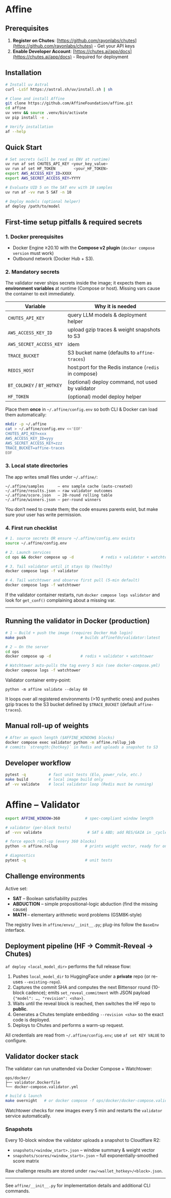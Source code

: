 # Affine

## Prerequisites
1. **Register on Chutes**: [https://github.com/rayonlabs/chutes](https://github.com/rayonlabs/chutes) - Get your API keys
2. **Enable Developer Account**: [https://chutes.ai/app/docs](https://chutes.ai/app/docs) - Required for deployment


## Installation
```bash
# Install uv Astral
curl -LsSf https://astral.sh/uv/install.sh | sh

# Clone and install Affine
git clone https://github.com/AffineFoundation/affine.git
cd affine
uv venv && source .venv/bin/activate
uv pip install -e .

# Verify installation
af --help
```


## Quick Start
```bash
# Set secrets (will be read as ENV at runtime)
uv run af set CHUTES_API_KEY <your_key_value>
uv run af set HF_TOKEN        <your_HF_TOKEN>
export AWS_ACCESS_KEY_ID=XXXX
export AWS_SECRET_ACCESS_KEY=YYYY

# Evaluate UID 5 on the SAT env with 10 samples
uv run af -vv run 5 SAT -n 10

# Deploy models (optional helper)
af deploy /path/to/model
```

## First-time setup pitfalls & required secrets

### 1. Docker prerequisites
* Docker Engine ≥20.10 with the **Compose v2 plugin** (`docker compose version` must work)
* Outbound network (Docker Hub + S3).

### 2. Mandatory secrets
The validator never ships secrets inside the image; it expects them as
**environment variables** at runtime (Compose or host).  Missing vars cause the
container to exit immediately.

| Variable | Why it is needed |
|----------|------------------|
| `CHUTES_API_KEY`           | query LLM models & deployment helper |
| `AWS_ACCESS_KEY_ID`        | upload gzip traces & weight snapshots to S3 |
| `AWS_SECRET_ACCESS_KEY`    | idem |
| `TRACE_BUCKET`             | S3 bucket name (defaults to `affine-traces`) |
| `REDIS_HOST`               | host:port for the Redis instance (`redis` in compose) |
| `BT_COLDKEY` / `BT_HOTKEY` | (optional) deploy command, not used by validator |
| `HF_TOKEN`                 | (optional) model deploy helper |

Place them **once** in `~/.affine/config.env` so both CLI & Docker can load
them automatically:

```bash
mkdir -p ~/.affine
cat > ~/.affine/config.env <<'EOF'
CHUTES_API_KEY=xxx
AWS_ACCESS_KEY_ID=yyy
AWS_SECRET_ACCESS_KEY=zzz
TRACE_BUCKET=affine-traces
EOF
```

### 3. Local state directories
The app writes small files under `~/.affine/`:

```
~/.affine/samples      – env sample cache (auto-created)
~/.affine/results.json – raw validator outcomes
~/.affine/score.json   – 20-round rolling table
~/.affine/winners.json – per-round winners
```
You don’t need to create them; the code ensures parents exist, but make sure
your user has write permission.

### 4. First run checklist
```bash
# 1. source secrets OR ensure ~/.affine/config.env exists
source ~/.affine/config.env

# 2. Launch services
cd ops && docker compose up -d            # redis + validator + watchtower

# 3. Tail validator until it stays Up (healthy)
docker compose logs -f validator

# 4. Tail watchtower and observe first pull (5-min default)
docker compose logs -f watchtower
```

If the validator container restarts, run `docker compose logs validator` and
look for `get_conf()` complaining about a missing var.

---

## Running the validator in Docker (production)

```bash
# 1 — Build + push the image (requires Docker Hub login)
make push                        # builds affinefdn/validator:latest

# 2 — On the server
cd ops
docker compose up -d             # redis + validator + watchtower

# Watchtower auto-pulls the tag every 5 min (see docker-compose.yml)
docker compose logs -f watchtower
```

Validator container entry-point:
```
python -m affine validate --delay 60
```
It loops over all registered environments (>10 synthetic ones) and pushes
gzip traces to the S3 bucket defined by `$TRACE_BUCKET` (default
`affine-traces`).

## Manual roll-up of weights

```bash
# After an epoch length ($AFFINE_WINDOW$ blocks)
docker compose exec validator python -m affine.rollup_job
# commits `strength:{hotkey}` in Redis and uploads a snapshot to S3
```

## Developer workflow

```bash
pytest -q          # fast unit tests (Elo, power_rule, etc.)
make build         # local image build only
af -vv validate    # local validator loop (Redis must be running)
```

# Affine – Validator

```bash
export AFFINE_WINDOW=360           # spec-compliant window length

# validator (per-block tests)
af -vvv validate                    # SAT & ABD; add RES/GAIA in _cycle_once()

# force epoch roll-up (every 360 blocks)
python -m affine.rollup            # prints weight vector, ready for on-chain

# diagnostics
pytest -q                          # unit tests
```

## Challenge environments

Active set:

* **SAT** – Boolean satisfiability puzzles
* **ABDUCTION** – simple propositional-logic abduction (find the missing cause)
* **MATH** – elementary arithmetic word problems (GSM8K-style)

The registry lives in `affine/envs/__init__.py`; plug-ins follow the `BaseEnv` interface.

## Deployment pipeline (HF → Commit-Reveal → Chutes)

`af deploy <local_model_dir>` performs the full release flow:

1. Pushes `local_model_dir` to HuggingFace under a **private** repo (or re-uses `--existing-repo`).
2. Captures the commit SHA and computes the next Bittensor round (10-block cadence); emits `set_reveal_commitment` with JSON payload `{"model": …, "revision": <sha>}`.
3. Waits until the reveal block is reached, then switches the HF repo to **public**.
4. Generates a Chutes template embedding `--revision <sha>` so the exact code is deployed.
5. Deploys to Chutes and performs a warm-up request.

All credentials are read from `~/.affine/config.env`; use `af set KEY VALUE` to configure.

## Validator docker stack

The validator can run unattended via Docker Compose + Watchtower:

```
ops/docker/
├── validator.Dockerfile
└── docker-compose.validator.yml
```

```bash
# build & launch
make overnight   # or docker compose -f ops/docker/docker-compose.validator.yml up -d
```

Watchtower checks for new images every 5 min and restarts the `validator` service automatically.

### Snapshots

Every 10-block window the validator uploads a snapshot to Cloudflare R2:

* `snapshots/<window_start>.json` – window summary & weight vector
* `snapshots/scores/<window_start>.json` – full exponentially-smoothed score matrix

Raw challenge results are stored under `raw/<wallet_hotkey>/<block>.json`.

---

See `affine/__init__.py` for implementation details and additional CLI commands. 